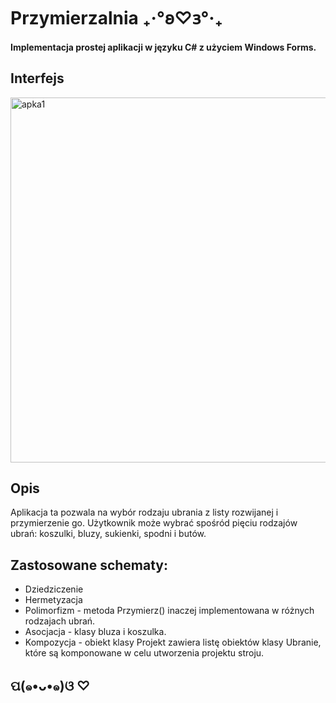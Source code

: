 # Przymierzalnia ₊‧°𐐪♡𐑂°‧₊
#### Implementacja prostej aplikacji w języku C# z użyciem Windows Forms. 
## Interfejs
<img width="584" alt="apka1" src="https://user-images.githubusercontent.com/94643456/224190688-7f557744-d2d0-4b23-8cd2-f495f1a1e884.PNG">

## Opis
Aplikacja ta pozwala na wybór rodzaju ubrania z listy rozwijanej i przymierzenie go. Użytkownik może wybrać spośród pięciu rodzajów ubrań: koszulki, bluzy, sukienki, spodni i butów. 

## Zastosowane schematy:
* Dziedziczenie
* Hermetyzacja
* Polimorfizm - metoda Przymierz() inaczej implementowana w różnych rodzajach ubrań.
* Asocjacja - klasy bluza i koszulka.
* Kompozycja - obiekt klasy Projekt zawiera listę obiektów klasy Ubranie, które są komponowane w celu utworzenia projektu stroju.

##   ପ(๑•ᴗ•๑)ଓ ♡
